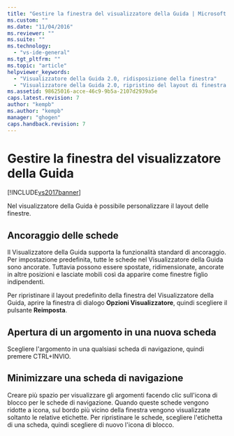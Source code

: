 ```yaml
---
title: "Gestire la finestra del visualizzatore della Guida | Microsoft Docs"
ms.custom: ""
ms.date: "11/04/2016"
ms.reviewer: ""
ms.suite: ""
ms.technology: 
  - "vs-ide-general"
ms.tgt_pltfrm: ""
ms.topic: "article"
helpviewer_keywords: 
  - "Visualizzatore della Guida 2.0, ridisposizione della finestra"
  - "Visualizzatore della Guida 2.0, ripristino del layout di finestra predefinito"
ms.assetid: 98625016-acce-46c9-9b5a-2107d2939a5e
caps.latest.revision: 7
author: "kempb"
ms.author: "kempb"
manager: "ghogen"
caps.handback.revision: 7
---
```

# Gestire la finestra del visualizzatore della Guida
[!INCLUDE[vs2017banner](../code-quality/includes/vs2017banner.md)]

Nel visualizzatore della Guida è possibile personalizzare il layout delle finestre.  
  
## Ancoraggio delle schede  
 Il Visualizzatore della Guida supporta la funzionalità standard di ancoraggio.  Per impostazione predefinita, tutte le schede nel Visualizzatore della Guida sono ancorate. Tuttavia possono essere spostate, ridimensionate, ancorate in altre posizioni e lasciate mobili così da apparire come finestre figlio indipendenti.  
  
 Per ripristinare il layout predefinito della finestra del Visualizzatore della Guida, aprire la finestra di dialogo **Opzioni Visualizzatore**, quindi scegliere il pulsante **Reimposta**.  
  
## Apertura di un argomento in una nuova scheda  
 Scegliere l'argomento in una qualsiasi scheda di navigazione, quindi premere CTRL\+INVIO.  
  
## Minimizzare una scheda di navigazione  
 Creare più spazio per visualizzare gli argomenti facendo clic sull'icona di blocco per le schede di navigazione.  Quando queste schede vengono ridotte a icona, sul bordo più vicino della finestra vengono visualizzate soltanto le relative etichette.  Per ripristinare le schede, scegliere l'etichetta di una scheda, quindi scegliere di nuovo l'icona di blocco.